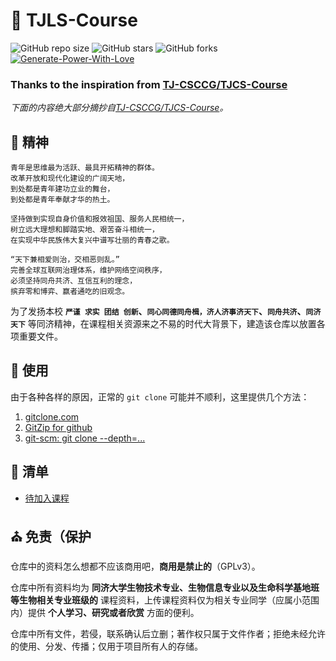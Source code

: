 # :tada: TJLS-Course
![GitHub repo size](https://img.shields.io/github/repo-size/jwyjohn/TJLS-Course)  ![GitHub stars](https://img.shields.io/github/stars/jwyjohn/TJLS-Course?color=yellow)  ![GitHub forks](https://img.shields.io/github/forks/jwyjohn/TJLS-Course?color=green&label=Fork) [![Generate-Power-With-Love](https://img.shields.io/badge/Generate--Power--With-Love-red)](https://github.com/jwyjohn/TJLS-Course)


### Thanks to the inspiration from [TJ-CSCCG/TJCS-Course](https://github.com/TJ-CSCCG/TJCS-Course/)

*下面的内容绝大部分摘抄自[TJ-CSCCG/TJCS-Course](https://github.com/TJ-CSCCG/TJCS-Course/)。*


## :ship: 精神

```Chinese
青年是思维最为活跃、最具开拓精神的群体。
改革开放和现代化建设的广阔天地，
到处都是青年建功立业的舞台，
到处都是青年奉献才华的热土。

坚持做到实现自身价值和报效祖国、服务人民相统一，
树立远大理想和脚踏实地、艰苦奋斗相统一，
在实现中华民族伟大复兴中谱写壮丽的青春之歌。

“天下兼相爱则治，交相恶则乱。”
完善全球互联网治理体系，维护网络空间秩序，
必须坚持同舟共济、互信互利的理念，
摈弃零和博弈、赢者通吃的旧观念。
```

为了发扬本校 **`严谨 求实 团结 创新`、`同心同德同舟楫，济人济事济天下`、`同舟共济`、`同济天下`** 等同济精神，在课程相关资源来之不易的时代大背景下，建造该仓库以放置各项重要文件。

## :gift: 使用

由于各种各样的原因，正常的 `git clone` 可能并不顺利，这里提供几个方法：

1. [gitclone.com](https://gitclone.com/)
2. [GitZip for github](https://chrome.google.com/webstore/detail/gitzip-for-github/ffabmkklhbepgcgfonabamgnfafbdlkn?hl=zh-CN)
3. [git-scm: git clone --depth=...](https://git-scm.com/docs/git-clone)

## :pencil: 清单

* [待加入课程](https://github.com/jwyjohn/TJLS-Course)

## :church: 免责（保护

仓库中的资料怎么想都不应该商用吧，**商用是禁止的**（GPLv3）。

仓库中所有资料均为 **同济大学生物技术专业、生物信息专业以及生命科学基地班等生物相关专业班级的** 课程资料，上传课程资料仅为相关专业同学（应属小范围内）提供 **个人学习、研究或者欣赏** 方面的便利。

仓库中所有文件，若侵，联系确认后立删；著作权只属于文件作者；拒绝未经允许的使用、分发、传播；仅用于项目所有人的存储。
